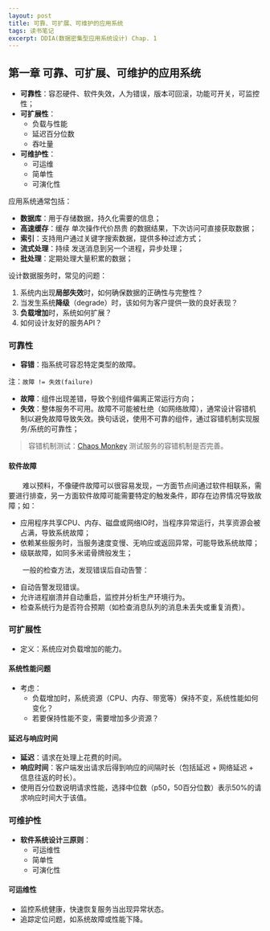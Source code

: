 ```yaml
---
layout: post
title: 可靠、可扩展、可维护的应用系统
tags: 读书笔记
excerpt: DDIA(数据密集型应用系统设计) Chap. 1
---
```


## 第一章 可靠、可扩展、可维护的应用系统


- **可靠性**：容忍硬件、软件失效，人为错误，版本可回滚，功能可开关，可监控性；
- **可扩展性**：
  - 负载与性能
  - 延迟百分位数
  - 吞吐量
- **可维护性**：
  - 可运维
  - 简单性
  - 可演化性

应用系统通常包括：
- **数据库**：用于存储数据，持久化需要的信息；
- **高速缓存**：缓存 单次操作代价昂贵 的数据结果，下次访问可直接获取数据；
- **索引**：支持用户通过关键字搜索数据，提供多种过滤方式；
- **流式处理**：持续 发送消息到另一个进程，异步处理；
- **批处理**：定期处理大量积累的数据；

设计数据服务时，常见的问题：
1. 系统内出现**局部失效**时，如何确保数据的正确性与完整性？
2. 当发生系统**降级**（degrade）时，该如何为客户提供一致的良好表现？
3. **负载增加**时，系统如何扩展？
4. 如何设计友好的服务API？

### 可靠性
- **容错**：指系统可容忍特定类型的故障。

注：`故障 != 失效(failure)`
- **故障**：组件出现差错，导致个别组件偏离正常运行方向；
- **失效**：整体服务不可用。故障不可能被杜绝（如网络故障），通常设计容错机制以避免故障导致失效。换句话说，使用不可靠的组件，通过容错机制实现服务/系统的可靠性；

> 容错机制测试：[Chaos Monkey](https://github.com/Netflix/chaosmonkey) 测试服务的容错机制是否完善。

#### 软件故障
&emsp;&emsp;难以预料，不像硬件故障可以很容易发现，一方面节点间通过软件相联系，需要进行排查，另一方面软件故障可能需要特定的触发条件，即存在边界情况导致故障；如：
- 应用程序共享CPU、内存、磁盘或网络IO时，当程序异常运行，共享资源会被占满，导致系统故障；
- 依赖某些服务时，当服务速度变慢、无响应或返回异常，可能导致系统故障；
- 级联故障，如同多米诺骨牌般发生；

&emsp;&emsp;一般的检查方法，发现错误后自动告警：
- 自动告警发现错误。
- 允许进程崩溃并自动重启，监控并分析生产环境行为。
- 检查系统行为是否符合预期（如检查消息队列的消息未丢失或重复消费）。

### 可扩展性
- 定义：系统应对负载增加的能力。

#### 系统性能问题
- 考虑：
  - 负载增加时，系统资源（CPU、内存、带宽等）保持不变，系统性能如何变化？
  - 若要保持性能不变，需要增加多少资源？

#### 延迟与响应时间
- **延迟**：请求在处理上花费的时间。
- **响应时间**：客户端发出请求后得到响应的间隔时长（包括延迟 + 网络延迟 + 信息往返的时长）。
- 使用百分位数说明请求性能，选择中位数（p50，50百分位数）表示50%的请求响应时间大于该值。

### 可维护性
- **软件系统设计三原则**：
  - 可运维性
  - 简单性
  - 可演化性

#### 可运维性
- 监控系统健康，快速恢复服务当出现异常状态。
- 追踪定位问题，如系统故障或性能下降。
